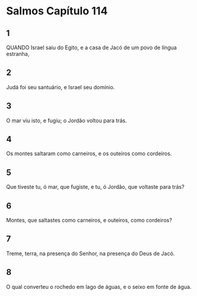 # Salmos Capítulo 114

## 1
QUANDO Israel saiu do Egito, e a casa de Jacó de um povo de língua estranha,

## 2
Judá foi seu santuário, e Israel seu domínio.

## 3
O mar viu isto, e fugiu; o Jordão voltou para trás.

## 4
Os montes saltaram como carneiros, e os outeiros como cordeiros.

## 5
Que tiveste tu, ó mar, que fugiste, e tu, ó Jordão, que voltaste para trás?

## 6
Montes, que saltastes como carneiros, e outeiros, como cordeiros?

## 7
Treme, terra, na presença do Senhor, na presença do Deus de Jacó.

## 8
O qual converteu o rochedo em lago de águas, e o seixo em fonte de água.

